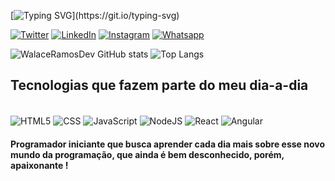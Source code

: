 [![Typing SVG](https://readme-typing-svg.demolab.com?font=Fira+Code&pause=1000&color=405EF7&random=false&width=435&lines=Ol%C3%A1!+Me+chamo+Walace+Ramos.;Seja+bem+vindo+ao+meu+GitHub!;Conhe%C3%A7a+minha+trajet%C3%B3ria+abaixo.)](https://git.io/typing-svg)

[![Twitter](https://img.shields.io/badge/Twitter-1DA1F2?style=for-the-badge&logo=twitter&logoColor=white)](https://twitter.com/Walace_Dev)
[![LinkedIn](https://img.shields.io/badge/LinkedIn-0077B5?style=for-the-badge&logo=linkedin&logoColor=white)](https://www.linkedin.com/in/walace-ramos-dev/)
[![Instagram](https://img.shields.io/badge/Instagram-E4405F?style=for-the-badge&logo=instagram&logoColor=white)](https://www.instagram.com/walacedev.contato/)
[![Whatsapp](https://img.shields.io/badge/WhatsApp-25D366?style=for-the-badge&logo=whatsapp&logoColor=white)](https://contate.me/walaceramosdev)

![WalaceRamosDev GitHub stats](https://github-readme-stats.vercel.app/api?username=walaceramosdev&show_icons=true&theme=tokyonight)
![Top Langs](https://github-readme-stats.vercel.app/api/top-langs/?username=walaceramosdev&layout=compact)

## Tecnologias que fazem parte do meu dia-a-dia

<div style="display: inline-block"><br/>
<img align="center" alt="HTML5" src="https://img.shields.io/badge/HTML5-E34F26?style=for-the-badge&logo=html5&logoColor=white">
<img align="center" alt="CSS" src="https://img.shields.io/badge/CSS3-1572B6?style=for-the-badge&logo=css3&logoColor=white">
<img align="center" alt="JavaScript" src="https://img.shields.io/badge/JavaScript-F7DF1E?style=for-the-badge&logo=javascript&logoColor=black">
<img align="center" alt="NodeJS" src="https://img.shields.io/badge/Node.js-43853D?style=for-the-badge&logo=node.js&logoColor=white">
<img align="center" alt="React" src="https://img.shields.io/badge/React-20232A?style=for-the-badge&logo=react&logoColor=61DAFB">
<img align="center" alt="Angular" src="https://img.shields.io/badge/Angular-DD0031?style=for-the-badge&logo=angular&logoColor=white">
</div><br/>

#### Programador iniciante que busca aprender cada dia mais sobre esse novo mundo da programação, que ainda é bem desconhecido, porém, apaixonante !
